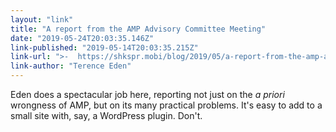 ```yaml
---
layout: "link"
title: "A report from the AMP Advisory Committee Meeting"
date: "2019-05-24T20:03:35.146Z"
link-published: "2019-05-14T20:03:35.215Z"
link-url: ">-  https://shkspr.mobi/blog/2019/05/a-report-from-the-amp-advisory-committee-meeting/"
link-author: "Terence Eden"
---
```


Eden does a spectacular job here, reporting not just on the <i>a priori</i> wrongness of AMP, but on its many practical problems. It's easy to add to a small site with, say, a WordPress plugin. Don't.
